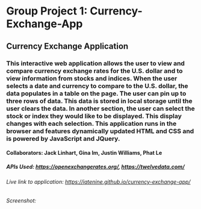 # Group Project 1: Currency-Exchange-App

## Currency Exchange Application

### This interactive web application allows the user to view and compare currency exchange rates for the U.S. dollar and to view information from stocks and indices. When the user selects a date and currency to compare to the U.S. dollar, the data populates in a table on the page. The user can pin up to three rows of data. This data is stored in local storage until the user clears the data. In another section, the user can select the stock or index they would like to be displayed. This display changes with each selection. This application runs in the browser and features dynamically updated HTML and CSS and is powered by JavaScript and JQuery.

#### Collaborators: Jack Linhart, Gina Im, Justin Williams, Phat Le

##### APIs Used: https://openexchangerates.org/, https://twelvedata.com/

###### Live link to application: https://iatenine.github.io/currency-exchange-app/

###### Screenshot:
